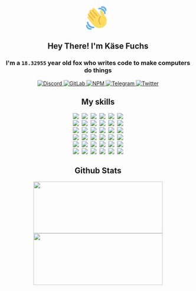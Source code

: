 <div><p align=center><img src=./resources/images/wave.gif width=64px height=64px></p><h2 align=center>Hey There! I'm Käse Fuchs</h2><h3 align=center>I'm a <code>18.32955</code> year old fox who writes code to make computers do things</h3><p align=center><a href=https://discord.com/users/507526681125322772><img alt=Discord src="https://img.shields.io/badge/Discord-5865F2?logo=discord&logoColor=white&style=flat-square#80f9ccf8f507c5f3599cfdd291812d21"> </a><a href=https://gitlab.com/kasefuchs><img alt=GitLab src="https://img.shields.io/badge/GitLab-330F63?logo=gitlab&logoColor=white&style=flat-square#80f9ccf8f507c5f3599cfdd291812d21"> </a><a href=https://npmjs.com/~kasefuchs><img alt=NPM src="https://img.shields.io/badge/NPM-CB3837?logo=npm&logoColor=white&style=flat-square#80f9ccf8f507c5f3599cfdd291812d21"> </a><a href=https://t.me/kasefuchs><img alt=Telegram src="https://img.shields.io/badge/Telegram-2CA5E0?logo=telegram&logoColor=white&style=flat-square#80f9ccf8f507c5f3599cfdd291812d21"> </a><a href=https://twitter.com/kasefuchs><img alt=Twitter src="https://img.shields.io/badge/Twitter-1DA1F2?logo=twitter&logoColor=white&style=flat-square#80f9ccf8f507c5f3599cfdd291812d21"></a></p><h2 align=center>My skills</h2><p align=center><a href=https://aws.amazon.com/ ><picture><source srcset="https://skillicons.dev/icons?i=aws&theme=dark#80f9ccf8f507c5f3599cfdd291812d21" media="(prefers-color-scheme: dark)"><source srcset="https://skillicons.dev/icons?i=aws&theme=light#80f9ccf8f507c5f3599cfdd291812d21" media="(prefers-color-scheme: light), (prefers-color-scheme: no-preference)"><img src="https://skillicons.dev/icons?i=aws&theme=light#80f9ccf8f507c5f3599cfdd291812d21"></picture></a>&nbsp;&nbsp;<a href=https://en.wikipedia.org/wiki/Bash_(Unix_shell)><picture><source srcset="https://skillicons.dev/icons?i=bash&theme=dark#80f9ccf8f507c5f3599cfdd291812d21" media="(prefers-color-scheme: dark)"><source srcset="https://skillicons.dev/icons?i=bash&theme=light#80f9ccf8f507c5f3599cfdd291812d21" media="(prefers-color-scheme: light), (prefers-color-scheme: no-preference)"><img src="https://skillicons.dev/icons?i=bash&theme=light#80f9ccf8f507c5f3599cfdd291812d21"></picture></a>&nbsp;&nbsp;<a href=https://discord.com/developers/docs><picture><source srcset="https://skillicons.dev/icons?i=bots&theme=dark#80f9ccf8f507c5f3599cfdd291812d21" media="(prefers-color-scheme: dark)"><source srcset="https://skillicons.dev/icons?i=bots&theme=light#80f9ccf8f507c5f3599cfdd291812d21" media="(prefers-color-scheme: light), (prefers-color-scheme: no-preference)"><img src="https://skillicons.dev/icons?i=bots&theme=light#80f9ccf8f507c5f3599cfdd291812d21"></picture></a>&nbsp;&nbsp;<a href=https://www.cloudflare.com/ ><picture><source srcset="https://skillicons.dev/icons?i=cloudflare&theme=dark#80f9ccf8f507c5f3599cfdd291812d21" media="(prefers-color-scheme: dark)"><source srcset="https://skillicons.dev/icons?i=cloudflare&theme=light#80f9ccf8f507c5f3599cfdd291812d21" media="(prefers-color-scheme: light), (prefers-color-scheme: no-preference)"><img src="https://skillicons.dev/icons?i=cloudflare&theme=light#80f9ccf8f507c5f3599cfdd291812d21"></picture></a>&nbsp;&nbsp;<a href=https://en.wikipedia.org/wiki/CSS><picture><source srcset="https://skillicons.dev/icons?i=css&theme=dark#80f9ccf8f507c5f3599cfdd291812d21" media="(prefers-color-scheme: dark)"><source srcset="https://skillicons.dev/icons?i=css&theme=light#80f9ccf8f507c5f3599cfdd291812d21" media="(prefers-color-scheme: light), (prefers-color-scheme: no-preference)"><img src="https://skillicons.dev/icons?i=css&theme=light#80f9ccf8f507c5f3599cfdd291812d21"></picture></a>&nbsp;&nbsp;<a href=https://www.docker.com/ ><picture><source srcset="https://skillicons.dev/icons?i=docker&theme=dark#80f9ccf8f507c5f3599cfdd291812d21" media="(prefers-color-scheme: dark)"><source srcset="https://skillicons.dev/icons?i=docker&theme=light#80f9ccf8f507c5f3599cfdd291812d21" media="(prefers-color-scheme: light), (prefers-color-scheme: no-preference)"><img src="https://skillicons.dev/icons?i=docker&theme=light#80f9ccf8f507c5f3599cfdd291812d21"></picture></a><br><a href=https://www.electronjs.org/ ><picture><source srcset="https://skillicons.dev/icons?i=electron&theme=dark#80f9ccf8f507c5f3599cfdd291812d21" media="(prefers-color-scheme: dark)"><source srcset="https://skillicons.dev/icons?i=electron&theme=light#80f9ccf8f507c5f3599cfdd291812d21" media="(prefers-color-scheme: light), (prefers-color-scheme: no-preference)"><img src="https://skillicons.dev/icons?i=electron&theme=light#80f9ccf8f507c5f3599cfdd291812d21"></picture></a>&nbsp;&nbsp;<a href=https://expressjs.com/ ><picture><source srcset="https://skillicons.dev/icons?i=express&theme=dark#80f9ccf8f507c5f3599cfdd291812d21" media="(prefers-color-scheme: dark)"><source srcset="https://skillicons.dev/icons?i=express&theme=light#80f9ccf8f507c5f3599cfdd291812d21" media="(prefers-color-scheme: light), (prefers-color-scheme: no-preference)"><img src="https://skillicons.dev/icons?i=express&theme=light#80f9ccf8f507c5f3599cfdd291812d21"></picture></a>&nbsp;&nbsp;<a href=https://www.figma.com/ ><picture><source srcset="https://skillicons.dev/icons?i=figma&theme=dark#80f9ccf8f507c5f3599cfdd291812d21" media="(prefers-color-scheme: dark)"><source srcset="https://skillicons.dev/icons?i=figma&theme=light#80f9ccf8f507c5f3599cfdd291812d21" media="(prefers-color-scheme: light), (prefers-color-scheme: no-preference)"><img src="https://skillicons.dev/icons?i=figma&theme=light#80f9ccf8f507c5f3599cfdd291812d21"></picture></a>&nbsp;&nbsp;<a href=https://firebase.google.com/ ><picture><source srcset="https://skillicons.dev/icons?i=firebase&theme=dark#80f9ccf8f507c5f3599cfdd291812d21" media="(prefers-color-scheme: dark)"><source srcset="https://skillicons.dev/icons?i=firebase&theme=light#80f9ccf8f507c5f3599cfdd291812d21" media="(prefers-color-scheme: light), (prefers-color-scheme: no-preference)"><img src="https://skillicons.dev/icons?i=firebase&theme=light#80f9ccf8f507c5f3599cfdd291812d21"></picture></a>&nbsp;&nbsp;<a href=https://flask.palletsprojects.com/ ><picture><source srcset="https://skillicons.dev/icons?i=flask&theme=dark#80f9ccf8f507c5f3599cfdd291812d21" media="(prefers-color-scheme: dark)"><source srcset="https://skillicons.dev/icons?i=flask&theme=light#80f9ccf8f507c5f3599cfdd291812d21" media="(prefers-color-scheme: light), (prefers-color-scheme: no-preference)"><img src="https://skillicons.dev/icons?i=flask&theme=light#80f9ccf8f507c5f3599cfdd291812d21"></picture></a>&nbsp;&nbsp;<a href=https://cloud.google.com/ ><picture><source srcset="https://skillicons.dev/icons?i=gcp&theme=dark#80f9ccf8f507c5f3599cfdd291812d21" media="(prefers-color-scheme: dark)"><source srcset="https://skillicons.dev/icons?i=gcp&theme=light#80f9ccf8f507c5f3599cfdd291812d21" media="(prefers-color-scheme: light), (prefers-color-scheme: no-preference)"><img src="https://skillicons.dev/icons?i=gcp&theme=light#80f9ccf8f507c5f3599cfdd291812d21"></picture></a><br><a href=https://git-scm.com/ ><picture><source srcset="https://skillicons.dev/icons?i=git&theme=dark#80f9ccf8f507c5f3599cfdd291812d21" media="(prefers-color-scheme: dark)"><source srcset="https://skillicons.dev/icons?i=git&theme=light#80f9ccf8f507c5f3599cfdd291812d21" media="(prefers-color-scheme: light), (prefers-color-scheme: no-preference)"><img src="https://skillicons.dev/icons?i=git&theme=light#80f9ccf8f507c5f3599cfdd291812d21"></picture></a>&nbsp;&nbsp;<a href=https://github.com/ ><picture><source srcset="https://skillicons.dev/icons?i=github&theme=dark#80f9ccf8f507c5f3599cfdd291812d21" media="(prefers-color-scheme: dark)"><source srcset="https://skillicons.dev/icons?i=github&theme=light#80f9ccf8f507c5f3599cfdd291812d21" media="(prefers-color-scheme: light), (prefers-color-scheme: no-preference)"><img src="https://skillicons.dev/icons?i=github&theme=light#80f9ccf8f507c5f3599cfdd291812d21"></picture></a>&nbsp;&nbsp;<a href=https://gitlab.com/ ><picture><source srcset="https://skillicons.dev/icons?i=gitlab&theme=dark#80f9ccf8f507c5f3599cfdd291812d21" media="(prefers-color-scheme: dark)"><source srcset="https://skillicons.dev/icons?i=gitlab&theme=light#80f9ccf8f507c5f3599cfdd291812d21" media="(prefers-color-scheme: light), (prefers-color-scheme: no-preference)"><img src="https://skillicons.dev/icons?i=gitlab&theme=light#80f9ccf8f507c5f3599cfdd291812d21"></picture></a>&nbsp;&nbsp;<a href=https://www.heroku.com/ ><picture><source srcset="https://skillicons.dev/icons?i=heroku&theme=dark#80f9ccf8f507c5f3599cfdd291812d21" media="(prefers-color-scheme: dark)"><source srcset="https://skillicons.dev/icons?i=heroku&theme=light#80f9ccf8f507c5f3599cfdd291812d21" media="(prefers-color-scheme: light), (prefers-color-scheme: no-preference)"><img src="https://skillicons.dev/icons?i=heroku&theme=light#80f9ccf8f507c5f3599cfdd291812d21"></picture></a>&nbsp;&nbsp;<a href=https://en.wikipedia.org/wiki/HTML><picture><source srcset="https://skillicons.dev/icons?i=html&theme=dark#80f9ccf8f507c5f3599cfdd291812d21" media="(prefers-color-scheme: dark)"><source srcset="https://skillicons.dev/icons?i=html&theme=light#80f9ccf8f507c5f3599cfdd291812d21" media="(prefers-color-scheme: light), (prefers-color-scheme: no-preference)"><img src="https://skillicons.dev/icons?i=html&theme=light#80f9ccf8f507c5f3599cfdd291812d21"></picture></a>&nbsp;&nbsp;<a href=https://en.wikipedia.org/wiki/JavaScript><picture><source srcset="https://skillicons.dev/icons?i=js&theme=dark#80f9ccf8f507c5f3599cfdd291812d21" media="(prefers-color-scheme: dark)"><source srcset="https://skillicons.dev/icons?i=js&theme=light#80f9ccf8f507c5f3599cfdd291812d21" media="(prefers-color-scheme: light), (prefers-color-scheme: no-preference)"><img src="https://skillicons.dev/icons?i=js&theme=light#80f9ccf8f507c5f3599cfdd291812d21"></picture></a><br><a href=https://en.wikipedia.org/wiki/Linux><picture><source srcset="https://skillicons.dev/icons?i=linux&theme=dark#80f9ccf8f507c5f3599cfdd291812d21" media="(prefers-color-scheme: dark)"><source srcset="https://skillicons.dev/icons?i=linux&theme=light#80f9ccf8f507c5f3599cfdd291812d21" media="(prefers-color-scheme: light), (prefers-color-scheme: no-preference)"><img src="https://skillicons.dev/icons?i=linux&theme=light#80f9ccf8f507c5f3599cfdd291812d21"></picture></a>&nbsp;&nbsp;<a href=https://mui.com/ ><picture><source srcset="https://skillicons.dev/icons?i=materialui&theme=dark#80f9ccf8f507c5f3599cfdd291812d21" media="(prefers-color-scheme: dark)"><source srcset="https://skillicons.dev/icons?i=materialui&theme=light#80f9ccf8f507c5f3599cfdd291812d21" media="(prefers-color-scheme: light), (prefers-color-scheme: no-preference)"><img src="https://skillicons.dev/icons?i=materialui&theme=light#80f9ccf8f507c5f3599cfdd291812d21"></picture></a>&nbsp;&nbsp;<a href=https://en.wikipedia.org/wiki/Markdown><picture><source srcset="https://skillicons.dev/icons?i=md&theme=dark#80f9ccf8f507c5f3599cfdd291812d21" media="(prefers-color-scheme: dark)"><source srcset="https://skillicons.dev/icons?i=md&theme=light#80f9ccf8f507c5f3599cfdd291812d21" media="(prefers-color-scheme: light), (prefers-color-scheme: no-preference)"><img src="https://skillicons.dev/icons?i=md&theme=light#80f9ccf8f507c5f3599cfdd291812d21"></picture></a>&nbsp;&nbsp;<a href=https://www.mongodb.com/ ><picture><source srcset="https://skillicons.dev/icons?i=mongodb&theme=dark#80f9ccf8f507c5f3599cfdd291812d21" media="(prefers-color-scheme: dark)"><source srcset="https://skillicons.dev/icons?i=mongodb&theme=light#80f9ccf8f507c5f3599cfdd291812d21" media="(prefers-color-scheme: light), (prefers-color-scheme: no-preference)"><img src="https://skillicons.dev/icons?i=mongodb&theme=light#80f9ccf8f507c5f3599cfdd291812d21"></picture></a>&nbsp;&nbsp;<a href=https://www.mysql.com/ ><picture><source srcset="https://skillicons.dev/icons?i=mysql&theme=dark#80f9ccf8f507c5f3599cfdd291812d21" media="(prefers-color-scheme: dark)"><source srcset="https://skillicons.dev/icons?i=mysql&theme=light#80f9ccf8f507c5f3599cfdd291812d21" media="(prefers-color-scheme: light), (prefers-color-scheme: no-preference)"><img src="https://skillicons.dev/icons?i=mysql&theme=light#80f9ccf8f507c5f3599cfdd291812d21"></picture></a>&nbsp;&nbsp;<a href=https://nextjs.org/ ><picture><source srcset="https://skillicons.dev/icons?i=nextjs&theme=dark#80f9ccf8f507c5f3599cfdd291812d21" media="(prefers-color-scheme: dark)"><source srcset="https://skillicons.dev/icons?i=nextjs&theme=light#80f9ccf8f507c5f3599cfdd291812d21" media="(prefers-color-scheme: light), (prefers-color-scheme: no-preference)"><img src="https://skillicons.dev/icons?i=nextjs&theme=light#80f9ccf8f507c5f3599cfdd291812d21"></picture></a><br><a href=https://nodejs.org/en/ ><picture><source srcset="https://skillicons.dev/icons?i=nodejs&theme=dark#80f9ccf8f507c5f3599cfdd291812d21" media="(prefers-color-scheme: dark)"><source srcset="https://skillicons.dev/icons?i=nodejs&theme=light#80f9ccf8f507c5f3599cfdd291812d21" media="(prefers-color-scheme: light), (prefers-color-scheme: no-preference)"><img src="https://skillicons.dev/icons?i=nodejs&theme=light#80f9ccf8f507c5f3599cfdd291812d21"></picture></a>&nbsp;&nbsp;<a href=https://www.postgresql.org/ ><picture><source srcset="https://skillicons.dev/icons?i=postgres&theme=dark#80f9ccf8f507c5f3599cfdd291812d21" media="(prefers-color-scheme: dark)"><source srcset="https://skillicons.dev/icons?i=postgres&theme=light#80f9ccf8f507c5f3599cfdd291812d21" media="(prefers-color-scheme: light), (prefers-color-scheme: no-preference)"><img src="https://skillicons.dev/icons?i=postgres&theme=light#80f9ccf8f507c5f3599cfdd291812d21"></picture></a>&nbsp;&nbsp;<a href=https://learn.microsoft.com/en-us/powershell/ ><picture><source srcset="https://skillicons.dev/icons?i=powershell&theme=dark#80f9ccf8f507c5f3599cfdd291812d21" media="(prefers-color-scheme: dark)"><source srcset="https://skillicons.dev/icons?i=powershell&theme=light#80f9ccf8f507c5f3599cfdd291812d21" media="(prefers-color-scheme: light), (prefers-color-scheme: no-preference)"><img src="https://skillicons.dev/icons?i=powershell&theme=light#80f9ccf8f507c5f3599cfdd291812d21"></picture></a>&nbsp;&nbsp;<a href=https://www.python.org/ ><picture><source srcset="https://skillicons.dev/icons?i=py&theme=dark#80f9ccf8f507c5f3599cfdd291812d21" media="(prefers-color-scheme: dark)"><source srcset="https://skillicons.dev/icons?i=py&theme=light#80f9ccf8f507c5f3599cfdd291812d21" media="(prefers-color-scheme: light), (prefers-color-scheme: no-preference)"><img src="https://skillicons.dev/icons?i=py&theme=light#80f9ccf8f507c5f3599cfdd291812d21"></picture></a>&nbsp;&nbsp;<a href=https://www.raspberrypi.org/ ><picture><source srcset="https://skillicons.dev/icons?i=raspberrypi&theme=dark#80f9ccf8f507c5f3599cfdd291812d21" media="(prefers-color-scheme: dark)"><source srcset="https://skillicons.dev/icons?i=raspberrypi&theme=light#80f9ccf8f507c5f3599cfdd291812d21" media="(prefers-color-scheme: light), (prefers-color-scheme: no-preference)"><img src="https://skillicons.dev/icons?i=raspberrypi&theme=light#80f9ccf8f507c5f3599cfdd291812d21"></picture></a>&nbsp;&nbsp;<a href=https://reactjs.org/ ><picture><source srcset="https://skillicons.dev/icons?i=react&theme=dark#80f9ccf8f507c5f3599cfdd291812d21" media="(prefers-color-scheme: dark)"><source srcset="https://skillicons.dev/icons?i=react&theme=light#80f9ccf8f507c5f3599cfdd291812d21" media="(prefers-color-scheme: light), (prefers-color-scheme: no-preference)"><img src="https://skillicons.dev/icons?i=react&theme=light#80f9ccf8f507c5f3599cfdd291812d21"></picture></a><br><a href=https://redux.js.org/ ><picture><source srcset="https://skillicons.dev/icons?i=redux&theme=dark#80f9ccf8f507c5f3599cfdd291812d21" media="(prefers-color-scheme: dark)"><source srcset="https://skillicons.dev/icons?i=redux&theme=light#80f9ccf8f507c5f3599cfdd291812d21" media="(prefers-color-scheme: light), (prefers-color-scheme: no-preference)"><img src="https://skillicons.dev/icons?i=redux&theme=light#80f9ccf8f507c5f3599cfdd291812d21"></picture></a>&nbsp;&nbsp;<a href=https://en.wikipedia.org/wiki/Regular_expression><picture><source srcset="https://skillicons.dev/icons?i=regex&theme=dark#80f9ccf8f507c5f3599cfdd291812d21" media="(prefers-color-scheme: dark)"><source srcset="https://skillicons.dev/icons?i=regex&theme=light#80f9ccf8f507c5f3599cfdd291812d21" media="(prefers-color-scheme: light), (prefers-color-scheme: no-preference)"><img src="https://skillicons.dev/icons?i=regex&theme=light#80f9ccf8f507c5f3599cfdd291812d21"></picture></a>&nbsp;&nbsp;<a href=https://en.wikipedia.org/wiki/Sass_(stylesheet_language)><picture><source srcset="https://skillicons.dev/icons?i=sass&theme=dark#80f9ccf8f507c5f3599cfdd291812d21" media="(prefers-color-scheme: dark)"><source srcset="https://skillicons.dev/icons?i=sass&theme=light#80f9ccf8f507c5f3599cfdd291812d21" media="(prefers-color-scheme: light), (prefers-color-scheme: no-preference)"><img src="https://skillicons.dev/icons?i=sass&theme=light#80f9ccf8f507c5f3599cfdd291812d21"></picture></a>&nbsp;&nbsp;<a href=https://www.typescriptlang.org/ ><picture><source srcset="https://skillicons.dev/icons?i=ts&theme=dark#80f9ccf8f507c5f3599cfdd291812d21" media="(prefers-color-scheme: dark)"><source srcset="https://skillicons.dev/icons?i=ts&theme=light#80f9ccf8f507c5f3599cfdd291812d21" media="(prefers-color-scheme: light), (prefers-color-scheme: no-preference)"><img src="https://skillicons.dev/icons?i=ts&theme=light#80f9ccf8f507c5f3599cfdd291812d21"></picture></a>&nbsp;&nbsp;<a href=https://unity.com/ ><picture><source srcset="https://skillicons.dev/icons?i=unity&theme=dark#80f9ccf8f507c5f3599cfdd291812d21" media="(prefers-color-scheme: dark)"><source srcset="https://skillicons.dev/icons?i=unity&theme=light#80f9ccf8f507c5f3599cfdd291812d21" media="(prefers-color-scheme: light), (prefers-color-scheme: no-preference)"><img src="https://skillicons.dev/icons?i=unity&theme=light#80f9ccf8f507c5f3599cfdd291812d21"></picture></a>&nbsp;&nbsp;<a href=https://workers.cloudflare.com/ ><picture><source srcset="https://skillicons.dev/icons?i=workers&theme=dark#80f9ccf8f507c5f3599cfdd291812d21" media="(prefers-color-scheme: dark)"><source srcset="https://skillicons.dev/icons?i=workers&theme=light#80f9ccf8f507c5f3599cfdd291812d21" media="(prefers-color-scheme: light), (prefers-color-scheme: no-preference)"><img src="https://skillicons.dev/icons?i=workers&theme=light#80f9ccf8f507c5f3599cfdd291812d21"></picture></a><br></p><h2 align=center>Github Stats</h2><p align=center><picture><source srcset="https://github-readme-stats-kasefuchs.vercel.app/api/?count_private=true&hide_border=true&hide_rank=true&line_height=20&hide_title=true&username=Kasefuchs&theme=dark#80f9ccf8f507c5f3599cfdd291812d21" media="(prefers-color-scheme: dark)"><source srcset="https://github-readme-stats-kasefuchs.vercel.app/api/?count_private=true&hide_border=true&hide_rank=true&line_height=20&hide_title=true&username=Kasefuchs&theme=light#80f9ccf8f507c5f3599cfdd291812d21" media="(prefers-color-scheme: light), (prefers-color-scheme: no-preference)"><img align=middle width=350 height=140 src="https://github-readme-stats-kasefuchs.vercel.app/api/?count_private=true&hide_border=true&hide_rank=true&line_height=20&hide_title=true&username=Kasefuchs&theme=light#80f9ccf8f507c5f3599cfdd291812d21"></picture><picture><source srcset="https://github-readme-stats-kasefuchs.vercel.app/api/top-langs/?count_private=true&hide_border=true&layout=compact&username=Kasefuchs&theme=dark#80f9ccf8f507c5f3599cfdd291812d21" media="(prefers-color-scheme: dark)"><source srcset="https://github-readme-stats-kasefuchs.vercel.app/api/top-langs/?count_private=true&hide_border=true&layout=compact&username=Kasefuchs&theme=light#80f9ccf8f507c5f3599cfdd291812d21" media="(prefers-color-scheme: light), (prefers-color-scheme: no-preference)"><img align=middle width=350 height=140 src="https://github-readme-stats-kasefuchs.vercel.app/api/top-langs/?count_private=true&hide_border=true&layout=compact&username=Kasefuchs&theme=light#80f9ccf8f507c5f3599cfdd291812d21"></picture></p><img src="https://hit.yhype.me/github/profile?user_id=64592097#80f9ccf8f507c5f3599cfdd291812d21" alt=""></div>